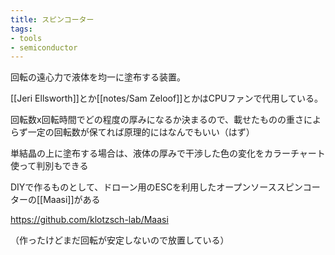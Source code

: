 ```yaml
---
title: スピンコーター
tags:
- tools
- semiconductor
---
```


回転の遠心力で液体を均一に塗布する装置。

[[Jeri Ellsworth]]とか[[notes/Sam Zeloof]]とかはCPUファンで代用している。

回転数x回転時間でどの程度の厚みになるか決まるので、載せたものの重さによらず一定の回転数が保てれば原理的にはなんでもいい（はず）

単結晶の上に塗布する場合は、液体の厚みで干渉した色の変化をカラーチャート使って判別もできる

DIYで作るものとして、ドローン用のESCを利用したオープンソーススピンコーターの[[Maasi]]がある

https://github.com/klotzsch-lab/Maasi

（作ったけどまだ回転が安定しないので放置している）
